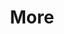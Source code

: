 ---
layout: page
title: More
nav: true
nav_order: 4
dropdown: true
children: 
    - title: Teaching
      permalink: /teaching/
    - title: divider
    - title: Blog
      permalink: /blog/
---